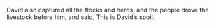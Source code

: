 David also captured all the flocks and herds, and the people drove the livestock before him, and said, This is David’s spoil.
